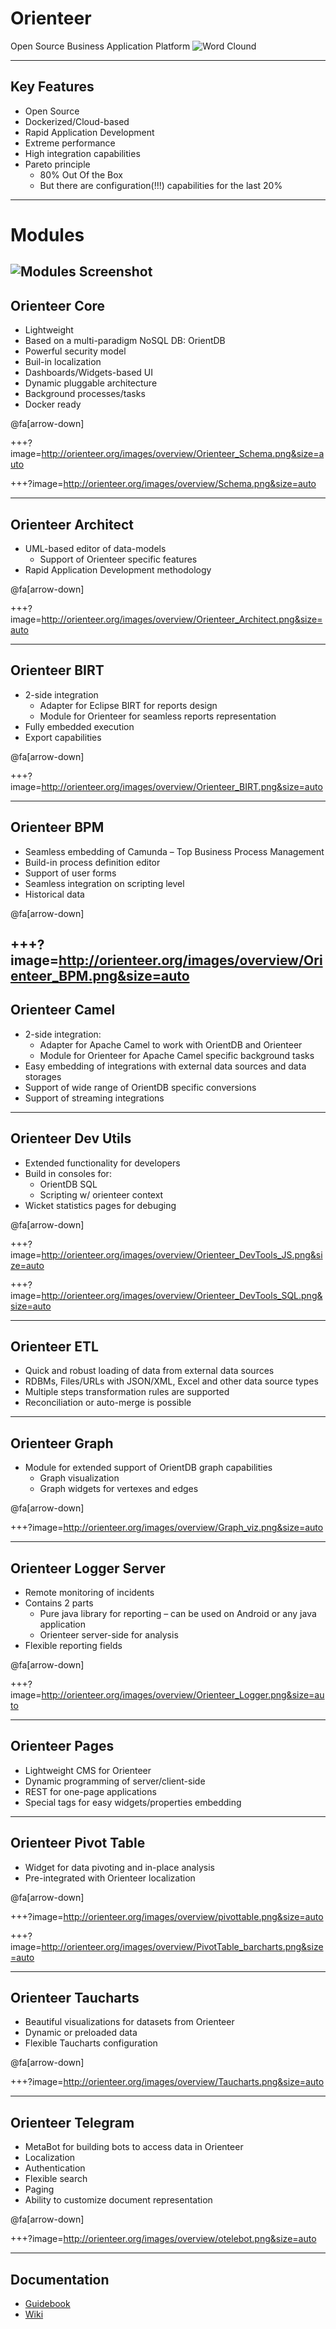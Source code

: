 # Orienteer

Open Source Business Application Platform
![Word Clound](http://orienteer.org/images/wordcloud.png)

---

## Key Features

- Open Source
- Dockerized/Cloud-based
- Rapid Application Development
- Extreme performance
- High integration capabilities
- Pareto principle
    - 80% Out Of the Box
    - But there are configuration(!!!) capabilities for the last 20%

---

# Modules

![Modules Screenshot](http://orienteer.org/images/overview/Collage2_cond.png)
---

## Orienteer Core

- Lightweight
- Based on a multi-paradigm NoSQL DB: OrientDB
- Powerful security model
- Buil-in localization
- Dashboards/Widgets-based UI
- Dynamic pluggable architecture
- Background processes/tasks
- Docker ready

@fa[arrow-down]

+++?image=http://orienteer.org/images/overview/Orienteer_Schema.png&size=auto

+++?image=http://orienteer.org/images/overview/Schema.png&size=auto

---

## Orienteer Architect

- UML-based editor of data-models
    - Support  of Orienteer specific features
- Rapid Application Development methodology

@fa[arrow-down]

+++?image=http://orienteer.org/images/overview/Orienteer_Architect.png&size=auto

---
## Orienteer BIRT

- 2-side integration
    - Adapter for Eclipse BIRT for reports design
    - Module for Orienteer for seamless reports representation
- Fully embedded execution
- Export capabilities

@fa[arrow-down]

+++?image=http://orienteer.org/images/overview/Orienteer_BIRT.png&size=auto

---
## Orienteer BPM

- Seamless embedding of Camunda – Top Business Process Management
- Build-in process definition editor
- Support of user forms
- Seamless integration on scripting level
- Historical data

@fa[arrow-down]

+++?image=http://orienteer.org/images/overview/Orienteer_BPM.png&size=auto
---
## Orienteer Camel

- 2-side integration:
    - Adapter for Apache Camel to work with OrientDB and Orienteer
    - Module for Orienteer for Apache Camel specific background tasks
- Easy embedding of integrations with external data sources and data storages
- Support of wide range of OrientDB specific conversions
- Support of streaming integrations

---
## Orienteer Dev Utils

- Extended functionality for developers
- Build in consoles for:
    - OrientDB SQL
    - Scripting w/ orienteer context
- Wicket statistics pages for debuging

@fa[arrow-down]

+++?image=http://orienteer.org/images/overview/Orienteer_DevTools_JS.png&size=auto

+++?image=http://orienteer.org/images/overview/Orienteer_DevTools_SQL.png&size=auto

---
## Orienteer ETL

- Quick and robust loading of data from external data sources
- RDBMs, Files/URLs with JSON/XML, Excel and other data source types
- Multiple steps transformation rules are supported
- Reconciliation or auto-merge is possible

---
## Orienteer Graph

- Module for extended support of OrientDB graph capabilities
    - Graph visualization
    - Graph widgets for vertexes and edges

@fa[arrow-down]

+++?image=http://orienteer.org/images/overview/Graph_viz.png&size=auto

---
## Orienteer Logger Server

- Remote monitoring of incidents
- Contains 2 parts
    - Pure java library for reporting – can be used on Android or any java application
    - Orienteer server-side for analysis
- Flexible reporting fields

@fa[arrow-down]

+++?image=http://orienteer.org/images/overview/Orienteer_Logger.png&size=auto

---
## Orienteer Pages

- Lightweight CMS for Orienteer
- Dynamic programming of server/client-side
- REST for one-page applications
- Special tags for easy widgets/properties embedding

---
## Orienteer Pivot Table

- Widget for data pivoting and in-place analysis
- Pre-integrated with Orienteer localization

@fa[arrow-down]

+++?image=http://orienteer.org/images/overview/pivottable.png&size=auto

+++?image=http://orienteer.org/images/overview/PivotTable_barcharts.png&size=auto

---
## Orienteer Taucharts

- Beautiful visualizations for datasets from Orienteer
- Dynamic or preloaded data
- Flexible Taucharts configuration

@fa[arrow-down]

+++?image=http://orienteer.org/images/overview/Taucharts.png&size=auto

---
## Orienteer Telegram

- MetaBot for building bots to access data in Orienteer
- Localization
- Authentication
- Flexible search
- Paging
- Ability to customize document representation

@fa[arrow-down]

+++?image=http://orienteer.org/images/overview/otelebot.png&size=auto

---
## Documentation

- [Guidebook](https://orienteer.gitbooks.io/orienteer/content/)
- [Wiki](https://github.com/OrienteerBAP/Orienteer/wiki)
